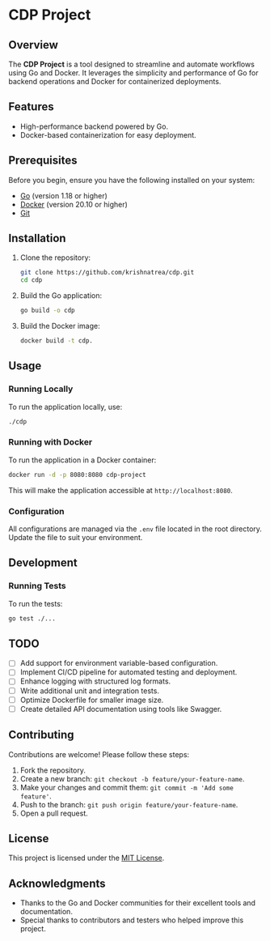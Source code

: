 # CDP Project

## Overview
The **CDP Project** is a tool designed to streamline and automate workflows using Go and Docker. It leverages the simplicity and performance of Go for backend operations and Docker for containerized deployments.

## Features
- High-performance backend powered by Go.
- Docker-based containerization for easy deployment.

## Prerequisites
Before you begin, ensure you have the following installed on your system:

- [Go](https://golang.org/dl/) (version 1.18 or higher)
- [Docker](https://www.docker.com/products/docker-desktop) (version 20.10 or higher)
- [Git](https://git-scm.com/)

## Installation

1. Clone the repository:
   ```bash
   git clone https://github.com/krishnatrea/cdp.git
   cd cdp
   ```

2. Build the Go application:
   ```bash
   go build -o cdp
   ```

3. Build the Docker image:
   ```bash
   docker build -t cdp.
   ```

## Usage

### Running Locally
To run the application locally, use:
```bash
./cdp
```

### Running with Docker
To run the application in a Docker container:
```bash
docker run -d -p 8080:8080 cdp-project
```
This will make the application accessible at `http://localhost:8080`.

### Configuration
All configurations are managed via the `.env` file located in the root directory. Update the file to suit your environment.

## Development

### Running Tests
To run the tests:
```bash
go test ./...
```


## TODO
- [ ] Add support for environment variable-based configuration.
- [ ] Implement CI/CD pipeline for automated testing and deployment.
- [ ] Enhance logging with structured log formats.
- [ ] Write additional unit and integration tests.
- [ ] Optimize Dockerfile for smaller image size.
- [ ] Create detailed API documentation using tools like Swagger.

## Contributing
Contributions are welcome! Please follow these steps:
1. Fork the repository.
2. Create a new branch: `git checkout -b feature/your-feature-name`.
3. Make your changes and commit them: `git commit -m 'Add some feature'`.
4. Push to the branch: `git push origin feature/your-feature-name`.
5. Open a pull request.

## License
This project is licensed under the [MIT License](LICENSE).

## Acknowledgments
- Thanks to the Go and Docker communities for their excellent tools and documentation.
- Special thanks to contributors and testers who helped improve this project.

